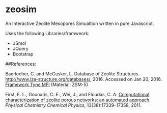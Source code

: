# zeosim
An Interactive Zeolite Mesopores Simualtion written in pure Javascript.

Uses the following Libraries/framweork:

* JSmol
* JQuery
* Bootstrap


##References:


<span class="notranslate">Baerlocher, C. and McCusker, L. Database of Zeolite Structures. <a href="http://www.iza-structure.org/databases/" target="_blank">http://www.iza-structure.org/databases/</a>, 2016.</span> Accessed on Jan 20, 2016. <a href="http://izasc.ethz.ch/fmi/xsl/IZA-SC/ftc_fw.xsl?-db=Atlas_main&-lay=fw&-max=25&STC=MFI&-find" target="_blank">Framework Type <span class="notranslate">MFI</span></a> (Material: <span class="notranslate">ZSM-5</span>)</p>

<p class="notranslate">First, E. L., Gounaris, C. E., Wei, J., and Floudas, C. A. <a href="http://dx.doi.org/10.1039/c1cp21731c" target="_blank">Computational characterization of zeolite porous networks: an automated approach</a>. <em>Physical Chemistry Chemical Physics</em>, 13(38):17339&#8211;17358, 2011.</p>

